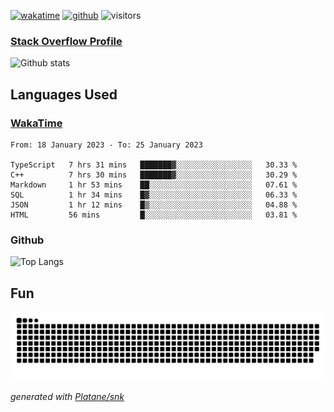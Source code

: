 [![wakatime](https://wakatime.com/badge/user/82c377cd-a54c-404c-b7df-177b313ca539.svg)](https://wakatime.com/@82c377cd-a54c-404c-b7df-177b313ca539)
[![github](https://img.shields.io/github/followers/xinthose?logo=github&style=plastic)](https://github.com/alanhamlett?tab=followers)
![visitors](https://visitor-badge.glitch.me/badge?page_id=xinthose&left_color=green&right_color=red)
### [Stack Overflow Profile](https://stackoverflow.com/users/4056146/xinthose)

![Github stats](https://github-readme-stats.vercel.app/api?username=xinthose&show_icons=true&theme=radical&count_private=true)

## Languages Used

### [WakaTime](https://wakatime.com/)
<!--START_SECTION:waka-->

```text
From: 18 January 2023 - To: 25 January 2023

TypeScript   7 hrs 31 mins   ███████▓░░░░░░░░░░░░░░░░░   30.33 %
C++          7 hrs 30 mins   ███████▓░░░░░░░░░░░░░░░░░   30.29 %
Markdown     1 hr 53 mins    ██░░░░░░░░░░░░░░░░░░░░░░░   07.61 %
SQL          1 hr 34 mins    █▓░░░░░░░░░░░░░░░░░░░░░░░   06.33 %
JSON         1 hr 12 mins    █▒░░░░░░░░░░░░░░░░░░░░░░░   04.88 %
HTML         56 mins         █░░░░░░░░░░░░░░░░░░░░░░░░   03.81 %
```

<!--END_SECTION:waka-->

### Github

![Top Langs](https://github-readme-stats.vercel.app/api/top-langs/?username=xinthose)

## Fun
![github contribution grid snake animation](https://raw.githubusercontent.com/xinthose/xinthose/output/github-contribution-grid-snake.svg)

_generated with [Platane/snk](https://github.com/Platane/snk)_

